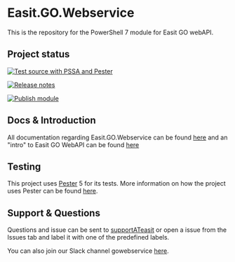 # Easit.GO.Webservice

This is the repository for the PowerShell 7 module for Easit GO webAPI.

## Project status

[![Test source with PSSA and Pester](https://github.com/easitab/Easit.GO.Webservice/actions/workflows/source-run-pssa-and-pester.yml/badge.svg)](https://github.com/easitab/Easit.GO.Webservice/actions/workflows/source-run-pssa-and-pester.yml)

[![Release notes](https://github.com/easitab/Easit.GO.Webservice/actions/workflows/release-drafter.yml/badge.svg)](https://github.com/easitab/Easit.GO.Webservice/actions/workflows/release-drafter.yml)

[![Publish module](https://github.com/easitab/Easit.GO.Webservice/actions/workflows/publishmodule.yml/badge.svg?branch=main)](https://github.com/easitab/Easit.GO.Webservice/actions/workflows/publishmodule.yml)

## Docs & Introduction

All documentation regarding Easit.GO.Webservice can be found [here](https://docs.easitgo.com/techspace/psmodules/intro/) and an "intro" to Easit GO WebAPI can be found [here](https://docs.easitgo.com/techspace/easitgo/webapi/v1/intro/)

## Testing

This project uses [Pester](https://pester.dev/) 5 for its tests. More information on how the project uses Pester can be found [here](tests/README.md).

## Support & Questions

Questions and issue can be sent to [supportATeasit](mailto:support@easit.com) or open a issue from the Issues tab and label it with one of the predefined labels.

You can also join our Slack channel gowebservice [here](https://join.slack.com/t/easit-powershell/shared_invite/zt-smxca3na-0CqUMNpOP2W8DoCiMU0MgQ).
